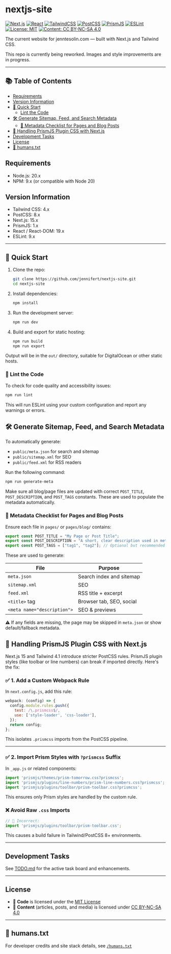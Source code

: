 # nextjs-site

[![Next.js](https://img.shields.io/badge/Next.js-15-black?logo=nextdotjs)](https://nextjs.org/)
[![React](https://img.shields.io/badge/React-19-blue?logo=react)](https://react.dev/)
[![TailwindCSS](https://img.shields.io/badge/Tailwind_CSS-4-blue?logo=tailwindcss)](https://tailwindcss.com/)
[![PostCSS](https://img.shields.io/badge/PostCSS-8-dd3a0a?logo=postcss)](https://postcss.org/)
[![PrismJS](https://img.shields.io/badge/PrismJS-1.x-%23734f96?logo=prism)](https://prismjs.com/)
[![ESLint](https://img.shields.io/badge/ESLint-9-purple?logo=eslint)](https://eslint.org/)
[![License: MIT](https://img.shields.io/badge/License-MIT-yellow.svg)](./LICENSE)
[![Content: CC BY-NC-SA 4.0](https://img.shields.io/badge/Content-CC_BY--NC--SA_4.0-lightgrey)](https://creativecommons.org/licenses/by-nc-sa/4.0/)


The current website for jenntesolin.com — built with Next.js and Tailwind CSS.

This repo is currently being reworked. Images and style improvements are in progress.

---

## 📚 Table of Contents

- [Requirements](#requirements)
- [Version Information](#version-information)
- [🚀 Quick Start](#-quick-start)
  - [Lint the Code](#-lint-the-code)
- [🛠 Generate Sitemap, Feed, and Search Metadata](#-generate-sitemap-feed-and-search-metadata)
  - [🧾 Metadata Checklist for Pages and Blog Posts](#-metadata-checklist-for-pages-and-blog-posts)
- [📎 Handling PrismJS Plugin CSS with Next.js](#-handling-prismjs-plugin-css-with-nextjs)
- [Development Tasks](#development-tasks)
- [License](#license)
- [🤖 humans.txt](#-humanstxt)

## Requirements

- Node.js: 20.x
- NPM: 9.x (or compatible with Node 20)

## Version Information

- Tailwind CSS: 4.x
- PostCSS: 8.x
- Next.js: 15.x
- PrismJS: 1.x
- React / React-DOM: 19.x
- ESLint: 9.x

---

## 🚀 Quick Start

1. Clone the repo:
   ```bash
   git clone https://github.com/jennifert/nextjs-site.git
   cd nextjs-site
   ```

2. Install dependencies:
   ```bash
   npm install
   ```

3. Run the development server:
   ```bash
   npm run dev
   ```

4. Build and export for static hosting:
   ```bash
   npm run build
   npm run export
   ```

Output will be in the `out/` directory, suitable for DigitalOcean or other static hosts.

### 🧪 Lint the Code

To check for code quality and accessibility issues:

```bash
npm run lint
```

This will run ESLint using your custom configuration and report any warnings or errors.

## 🛠 Generate Sitemap, Feed, and Search Metadata

To automatically generate:

- `public/meta.json` for search and sitemap
- `public/sitemap.xml` for SEO
- `public/feed.xml` for RSS readers

Run the following command:

```bash
npm run generate-meta
```

Make sure all blog/page files are updated with correct `POST_TITLE`, `POST_DESCRIPTION`, and `POST_TAGS` constants. These are used to populate the metadata automatically.

### 🧾 Metadata Checklist for Pages and Blog Posts

Ensure each file in `pages/` or `pages/blog/` contains:

```js
export const POST_TITLE = "My Page or Post Title";
export const POST_DESCRIPTION = "A short, clear description used in meta tags and search.";
export const POST_TAGS = ["tag1", "tag2"]; // Optional but recommended
```

These are used to generate:

| File            | Purpose                    |
|-----------------|----------------------------|
| `meta.json`     | Search index and sitemap   |
| `sitemap.xml`   | SEO                        |
| `feed.xml`      | RSS title + excerpt        |
| `<title>` tag   | Browser tab, SEO, social   |
| `<meta name="description">` | SEO & previews |

⚠ If any fields are missing, the page may be skipped in `meta.json` or show default/fallback metadata.

## 📎 Handling PrismJS Plugin CSS with Next.js

Next.js 15 and Tailwind 4.1 introduce stricter PostCSS rules. PrismJS plugin styles (like toolbar or line numbers) can break if imported directly. Here's the fix:

### ✅ 1. Add a Custom Webpack Rule

In `next.config.js`, add this rule:

```js
webpack: (config) => {
  config.module.rules.push({
    test: /\.prismcss$/,
    use: ['style-loader', 'css-loader'],
  });
  return config;
};
```

This isolates `.prismcss` imports from the PostCSS pipeline.

---

### ✅ 2. Import Prism Styles with `?prismcss` Suffix

In `_app.js` or related components:

```js
import 'prismjs/themes/prism-tomorrow.css?prismcss';
import 'prismjs/plugins/line-numbers/prism-line-numbers.css?prismcss';
import 'prismjs/plugins/toolbar/prism-toolbar.css?prismcss';
```

This ensures only Prism styles are handled by the custom rule.

### ❌ Avoid Raw `.css` Imports

```js
// 🚫 Incorrect:
import 'prismjs/plugins/toolbar/prism-toolbar.css';
```

This causes a build failure in Tailwind/PostCSS 8+ environments.

---

## Development Tasks

See [TODO.md](./TODO.md) for the active task board and enhancements.

---

## License

- 📄 **Code** is licensed under the [MIT License](./LICENSE)
- 📝 **Content** (articles, posts, and media) is licensed under [CC BY-NC-SA 4.0](./LICENSE-CONTENT)

---

## 🤖 humans.txt

For developer credits and site stack details, see [`/humans.txt`](./public/humans.txt)